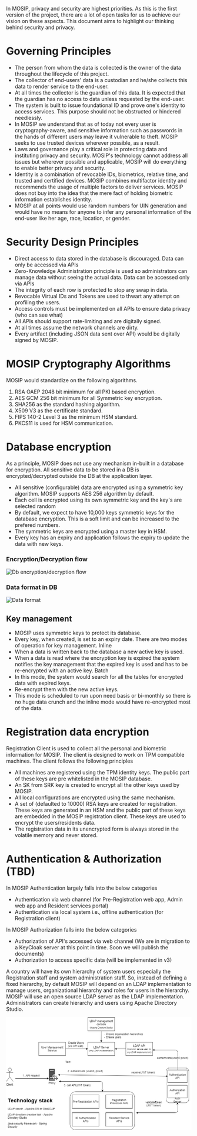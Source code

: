 In MOSIP, privacy and security are highest priorities. As this is the first version of the project, there are a lot of open tasks for us to achieve our vision on these aspects. This document aims to highlight our thinking behind security and privacy.

# Governing Principles
- The person from whom the data is collected is the owner of the data throughout the lifecycle of this project.
- The collector of end-users' data is a custodian and he/she collects this data to render service to the end-user.
- At all times the collector is the guardian of this data. It is expected that the guardian has no access to data unless requested by the end-user. 
- The system is built to issue foundational ID and prove one's identity to access services. This purpose should not be obstructed or hindered needlessly. 
- In MOSIP we understand that as of today not every user is cryptography-aware, and sensitive information such as passwords in the hands of different users may leave it vulnerable to theft. MOSIP seeks to use trusted devices wherever possible, as a result. 
- Laws and governance play a critical role in protecting data and instituting privacy and security. MOSIP's technology cannot address all issues but wherever possible and applicable, MOSIP will do everything to enable better privacy and security.
- Identity is a combination of revocable IDs, biometrics, relative time, and trusted and certified devices. MOSIP combines multifactor identity and recommends the usage of multiple factors to deliver services. MOSIP does not buy into the idea that the mere fact of holding biometric information establishes identity. 
- MOSIP at all points would use random numbers for UIN generation and would have no means for anyone to infer any personal information of the end-user like her age, race, location, or gender.

# Security Design Principles

- Direct access to data stored in the database is discouraged. Data can only be accessed via APIs
- Zero-Knowledge Administration principle is used so administrators can manage data without seeing the actual data. Data can be accessed only via APIs
- The integrity of each row is protected to stop any swap in data.
- Revocable Virtual IDs and Tokens are used to thwart any attempt on profiling the users.
- Access controls must be implemented on all APIs to ensure data privacy (who can see what)
- All APIs should support rate-limiting and are digitally signed.
- At all times assume the network channels are dirty.
- Every artifact (including JSON data sent over API) would be digitally signed by MOSIP.

# MOSIP Cryptography Algorithms
MOSIP would standardize on the following algorithms.
1. RSA OAEP 2048 bit minimum for all PKI based encryption.
2. AES GCM 256 bit minimum for all Symmetric key encryption.
3. SHA256 as the standard hashing algorithm.
4. X509 V3 as the certificate standard.
5. FIPS 140-2 Level 3 as the minimum HSM standard.
6. PKCS11 is used for HSM communication.

# Database encryption
As a principle, MOSIP does not use any mechanism in-built in a database for encryption. All sensitive data to be stored in a DB is encrypted/decrypted outside the DB at the application layer.

- All sensitive (configurable) data are encrypted using a symmetric key algorithm. MOSIP supports AES 256 algorithm by default. 
- Each cell is encrypted using its own symmetric key and the key's are selected random
- By default, we expect to have 10,000 keys symmetric keys for the database encryption. This is a soft limit and can be increased to the prefered numbers.
- The symmetric keys are encrypted using a master key in HSM. 
- Every key has an expiry and application follows the expiry to update the data with new keys.

### Encryption/Decryption flow
![Db encryption/decryption flow](_images/arch_diagrams/DTO_encryption.png)

### Data format in DB
![Data format](_images/arch_diagrams/Indexed_Encrypted_Data_Format.png)

## Key management
- MOSIP uses symmetric keys to protect its database.
- Every key, when created, is set to an expiry date.
There are two modes of operation for key management.
Inline
- When a data is written back to the database a new active key is used.
- When a data is read where the encryption key is expired the system notifies the key management that the expired key is used and has to be re-encrypted with an active key.
Batch
- In this mode, the system would search for all the tables for encrypted data with expired keys.
- Re-encrypt them with the new active keys.
- This mode is scheduled to run upon need basis or bi-monthly so there is no huge data crunch and the inline mode would have re-encrypted most of the data.

# Registration data encryption
Registration Client is used to collect all the personal and biometric information for MOSIP. The client is designed to work on TPM compatible machines. The client follows the following principles

- All machines are registered using the TPM identity keys. The public part of these keys are pre whitelisted in the MOSIP database.
- An SK from SRK key is created to encrypt all the other keys used by MOSIP.
- All local configurations are encrypted using the same mechanism.
- A set of (defaulted to 10000) RSA keys are created for registration. These keys are generated in an HSM and the public part of these keys are embedded in the MOSIP registration client. These keys are used to encrypt the users/residents data. 
- The registration data in its unencrypted form is always stored in the volatile memory and never stored.
  
# Authentication & Authorization (TBD)
In MOSIP Authentication largely falls into the below categories
- Authentication via web channel (for Pre-Registration web app, Admin web app and Resident services portal)
- Authentication via local system i.e., offline authentication (for Registration client)

In MOSIP Authorization falls into the below categories
- Authorization of API's accessed via web channel (We are in migration to a KeyCloak server at this point in time. Soon we will publish the documents)
- Authorization to access specific data (will be implemented in v3)

A country will have its own hierarchy of system users especially the Registration staff and system administration staff. So, instead of defining a fixed hierarchy, by default MOSIP will depend on an LDAP implementation to manage users, organizational hierarchy and roles for users in the hierarchy. MOSIP will use an open source LDAP server as the LDAP implementation. Administrators can create hierarchy and users using Apache Directory Studio.



![Authentication](_images/arch_diagrams/AuthN&AuthZ.png)